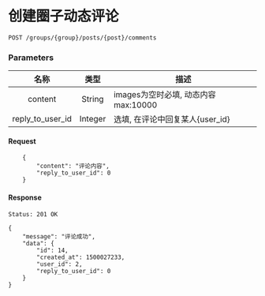 # 创建圈子动态评论

```
POST /groups/{group}/posts/{post}/comments
```

### Parameters

| 名称 | 类型 | 描述 |
|:----:|:----:|----|
| content | String | images为空时必填, 动态内容 max:10000|
| reply_to_user_id | Integer | 选填, 在评论中回复某人{user_id} |

#### Request
```json5
    {
        "content": "评论内容",
        "reply_to_user_id": 0
    }
```

#### Response

```
Status: 201 OK
```
```json5
{
    "message": "评论成功",
    "data": {
        "id": 14,
        "created_at": 1500027233,
        "user_id": 2,
        "reply_to_user_id": 0
    }
}
```
